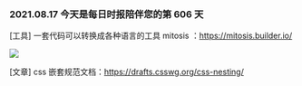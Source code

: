 ### 2021.08.17 今天是每日时报陪伴您的第 606 天

[工具] 一套代码可以转换成各种语言的工具 mitosis ：<https://mitosis.builder.io/>

![](https://camo.githubusercontent.com/de6f8a26f66c2e358a5910150e22b71834080bab5b5beeac71b785ba9b4ba56e/68747470733a2f2f696d6775722e636f6d2f483157547447652e676966)

[文章] css 嵌套规范文档：<https://drafts.csswg.org/css-nesting/>
